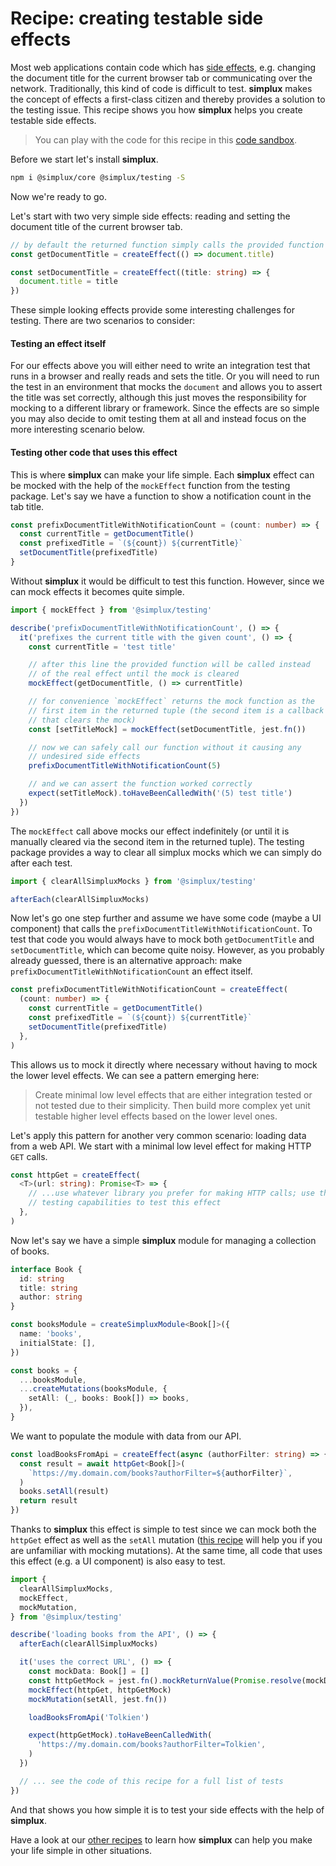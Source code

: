 # Recipe: creating testable side effects

Most web applications contain code which has [side effects](<https://en.wikipedia.org/wiki/Side_effect_(computer_science)>), e.g. changing the document title for the current browser tab or communicating over the network. Traditionally, this kind of code is difficult to test. **simplux** makes the concept of effects a first-class citizen and thereby provides a solution to the testing issue. This recipe shows you how **simplux** helps you create testable side effects.

> You can play with the code for this recipe in this [code sandbox](https://codesandbox.io/s/github/MrWolfZ/simplux/tree/master/recipes/advanced/creating-testable-side-effects).

Before we start let's install **simplux**.

```sh
npm i @simplux/core @simplux/testing -S
```

Now we're ready to go.

Let's start with two very simple side effects: reading and setting the document title of the current browser tab.

```ts
// by default the returned function simply calls the provided function
const getDocumentTitle = createEffect(() => document.title)

const setDocumentTitle = createEffect((title: string) => {
  document.title = title
})
```

These simple looking effects provide some interesting challenges for testing. There are two scenarios to consider:

#### Testing an effect itself

For our effects above you will either need to write an integration test that runs in a browser and really reads and sets the title. Or you will need to run the test in an environment that mocks the `document` and allows you to assert the title was set correctly, although this just moves the responsibility for mocking to a different library or framework. Since the effects are so simple you may also decide to omit testing them at all and instead focus on the more interesting scenario below.

#### Testing other code that uses this effect

This is where **simplux** can make your life simple. Each **simplux** effect can be mocked with the help of the `mockEffect` function from the testing package. Let's say we have a function to show a notification count in the tab title.

```ts
const prefixDocumentTitleWithNotificationCount = (count: number) => {
  const currentTitle = getDocumentTitle()
  const prefixedTitle = `(${count}) ${currentTitle}`
  setDocumentTitle(prefixedTitle)
}
```

Without **simplux** it would be difficult to test this function. However, since we can mock effects it becomes quite simple.

```ts
import { mockEffect } from '@simplux/testing'

describe('prefixDocumentTitleWithNotificationCount', () => {
  it('prefixes the current title with the given count', () => {
    const currentTitle = 'test title'

    // after this line the provided function will be called instead
    // of the real effect until the mock is cleared
    mockEffect(getDocumentTitle, () => currentTitle)

    // for convenience `mockEffect` returns the mock function as the
    // first item in the returned tuple (the second item is a callback
    // that clears the mock)
    const [setTitleMock] = mockEffect(setDocumentTitle, jest.fn())

    // now we can safely call our function without it causing any
    // undesired side effects
    prefixDocumentTitleWithNotificationCount(5)

    // and we can assert the function worked correctly
    expect(setTitleMock).toHaveBeenCalledWith('(5) test title')
  })
})
```

The `mockEffect` call above mocks our effect indefinitely (or until it is manually cleared via the second item in the returned tuple). The testing package provides a way to clear all simplux mocks which we can simply do after each test.

```ts
import { clearAllSimpluxMocks } from '@simplux/testing'

afterEach(clearAllSimpluxMocks)
```

Now let's go one step further and assume we have some code (maybe a UI component) that calls the `prefixDocumentTitleWithNotificationCount`. To test that code you would always have to mock both `getDocumentTitle` and `setDocumentTitle`, which can become quite noisy. However, as you probably already guessed, there is an alternative approach: make `prefixDocumentTitleWithNotificationCount` an effect itself.

```ts
const prefixDocumentTitleWithNotificationCount = createEffect(
  (count: number) => {
    const currentTitle = getDocumentTitle()
    const prefixedTitle = `(${count}) ${currentTitle}`
    setDocumentTitle(prefixedTitle)
  },
)
```

This allows us to mock it directly where necessary without having to mock the lower level effects. We can see a pattern emerging here:

> Create minimal low level effects that are either integration tested or not tested due to their simplicity. Then build more complex yet unit testable higher level effects based on the lower level ones.

Let's apply this pattern for another very common scenario: loading data from a web API. We start with a minimal low level effect for making HTTP `GET` calls.

```ts
const httpGet = createEffect(
  <T>(url: string): Promise<T> => {
    // ...use whatever library you prefer for making HTTP calls; use that library's
    // testing capabilities to test this effect
  },
)
```

Now let's say we have a simple **simplux** module for managing a collection of books.

```ts
interface Book {
  id: string
  title: string
  author: string
}

const booksModule = createSimpluxModule<Book[]>({
  name: 'books',
  initialState: [],
})

const books = {
  ...booksModule,
  ...createMutations(booksModule, {
    setAll: (_, books: Book[]) => books,
  }),
}
```

We want to populate the module with data from our API.

```ts
const loadBooksFromApi = createEffect(async (authorFilter: string) => {
  const result = await httpGet<Book[]>(
    `https://my.domain.com/books?authorFilter=${authorFilter}`,
  )
  books.setAll(result)
  return result
})
```

Thanks to **simplux** this effect is simple to test since we can mock both the `httpGet` effect as well as the `setAll` mutation ([this recipe](../testing-code-using-mutations#readme) will help you if you are unfamiliar with mocking mutations). At the same time, all code that uses this effect (e.g. a UI component) is also easy to test.

```ts
import {
  clearAllSimpluxMocks,
  mockEffect,
  mockMutation,
} from '@simplux/testing'

describe('loading books from the API', () => {
  afterEach(clearAllSimpluxMocks)

  it('uses the correct URL', () => {
    const mockData: Book[] = []
    const httpGetMock = jest.fn().mockReturnValue(Promise.resolve(mockData))
    mockEffect(httpGet, httpGetMock)
    mockMutation(setAll, jest.fn())

    loadBooksFromApi('Tolkien')

    expect(httpGetMock).toHaveBeenCalledWith(
      'https://my.domain.com/books?authorFilter=Tolkien',
    )
  })

  // ... see the code of this recipe for a full list of tests
})
```

And that shows you how simple it is to test your side effects with the help of **simplux**.

Have a look at our [other recipes](../../../../..#recipes) to learn how **simplux** can help you make your life simple in other situations.
